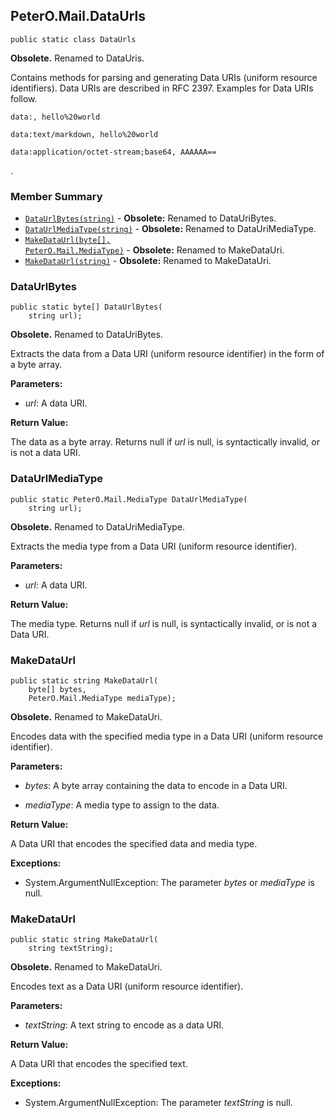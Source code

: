 ## PeterO.Mail.DataUrls

    public static class DataUrls

<b>Obsolete.</b> Renamed to DataUris.

 Contains methods for parsing and generating Data URIs (uniform resource identifiers). Data URIs are described in RFC 2397. Examples for Data URIs follow.

    data:, hello%20world

    data:text/markdown, hello%20world

    data:application/octet-stream;base64, AAAAAA==

 .

### Member Summary
* <code>[DataUrlBytes(string)](#DataUrlBytes_string)</code> - <b>Obsolete:</b> Renamed to DataUriBytes.
* <code>[DataUrlMediaType(string)](#DataUrlMediaType_string)</code> - <b>Obsolete:</b> Renamed to DataUriMediaType.
* <code>[MakeDataUrl(byte[], PeterO.Mail.MediaType)](#MakeDataUrl_byte_PeterO_Mail_MediaType)</code> - <b>Obsolete:</b> Renamed to MakeDataUri.
* <code>[MakeDataUrl(string)](#MakeDataUrl_string)</code> - <b>Obsolete:</b> Renamed to MakeDataUri.

<a id="DataUrlBytes_string"></a>
### DataUrlBytes

    public static byte[] DataUrlBytes(
        string url);

<b>Obsolete.</b> Renamed to DataUriBytes.

Extracts the data from a Data URI (uniform resource identifier) in the form of a byte array.

<b>Parameters:</b>

 * <i>url</i>: A data URI.

<b>Return Value:</b>

The data as a byte array. Returns null if  <i>url</i>
 is null, is syntactically invalid, or is not a data URI.

<a id="DataUrlMediaType_string"></a>
### DataUrlMediaType

    public static PeterO.Mail.MediaType DataUrlMediaType(
        string url);

<b>Obsolete.</b> Renamed to DataUriMediaType.

Extracts the media type from a Data URI (uniform resource identifier).

<b>Parameters:</b>

 * <i>url</i>: A data URI.

<b>Return Value:</b>

The media type. Returns null if  <i>url</i>
 is null, is syntactically invalid, or is not a Data URI.

<a id="MakeDataUrl_byte_PeterO_Mail_MediaType"></a>
### MakeDataUrl

    public static string MakeDataUrl(
        byte[] bytes,
        PeterO.Mail.MediaType mediaType);

<b>Obsolete.</b> Renamed to MakeDataUri.

Encodes data with the specified media type in a Data URI (uniform resource identifier).

<b>Parameters:</b>

 * <i>bytes</i>: A byte array containing the data to encode in a Data URI.

 * <i>mediaType</i>: A media type to assign to the data.

<b>Return Value:</b>

A Data URI that encodes the specified data and media type.

<b>Exceptions:</b>

 * System.ArgumentNullException:
The parameter  <i>bytes</i>
 or  <i>mediaType</i>
 is null.

<a id="MakeDataUrl_string"></a>
### MakeDataUrl

    public static string MakeDataUrl(
        string textString);

<b>Obsolete.</b> Renamed to MakeDataUri.

Encodes text as a Data URI (uniform resource identifier).

<b>Parameters:</b>

 * <i>textString</i>: A text string to encode as a data URI.

<b>Return Value:</b>

A Data URI that encodes the specified text.

<b>Exceptions:</b>

 * System.ArgumentNullException:
The parameter  <i>textString</i>
 is null.
